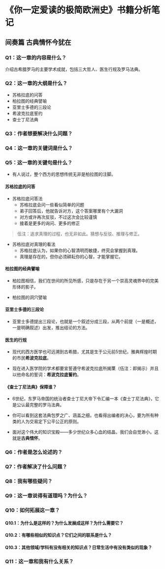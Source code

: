 # 《你一定爱读的极简欧洲史》书籍分析笔记

## 间奏篇 古典情怀今犹在

### Q1：这一章的内容是什么？

介绍古希腊罗马的主要学术成就，包括三大哲人、医生行规及罗马法典。

### Q2：这一章的大纲是什么？

- 苏格拉底的问答
- 柏拉图的经典譬喻
- 亚里士多德的三段论
- 希波克拉底誓约
- 查士丁尼法典

### Q3：作者想要解决什么问题？

### Q4：这一章的关键词是什么？

### Q5：这一章的关键句是什么？

- 有人说过，整个西方的思想传统无非是柏拉图的注脚。

#### 苏格拉底的问答

- 苏格拉底问答法
  - 苏格拉底会问一些看似简单的问题
  - 弟子回答后，他就告诉对方，这个答案哪里有个大漏洞
  - 对方或许再次反驳，不过这次会比较谨慎
  - 接着是更多的询问、更多的修正

> 伍注：追求真理的过程，也无非如此。猜想与反驳、推理与修正。

- 苏格拉底对真理的看法
  - 苏格拉底认为，如果你的心智清明而敏捷，终究会掌握到真理。
  - 真理是存在的，但你必须耕耘你的心智，才能掌握它。

#### 柏拉图的经典譬喻

- 柏拉图相信，我们在世间的所见所感，只是存在于另一个崇高灵魂界中的完美形体的影子。

- 柏拉图的洞穴譬喻

#### 亚里士多德的三段论

- 亚里士多德提出三段论，也就是一个叙述分成三段，从两个前提（一是概述，一是明确叙述）出发，推出结论的方法。

#### 医生的行规

- 现代的西方医学也可远溯到古希腊，尤其是生于公元前5世纪，雅典辉煌时期的市民**希波克拉底**。

- 现在进入医学院的学术都要宣誓遵守希波克拉底所揭橥（伍注：即揭示）并且以他命名的誓词：**希波克拉底誓约**。

#### 《查士丁尼法典》保障谁？

- 6世纪，东罗马帝国的统治者查士丁尼大帝下令汇编一本《查士丁尼法典》，它是公认最完整的罗马法典。

- 你可以看到这套法典包罗之广、涵盖之细，也看得出编者的决心，要为所有种类的人为交易定下公平公正的原则。

- 面对这个伟大的知识宝殿——多少世纪众多心血的结晶，我们会自觉渺小。这就是**古典情怀**。

### Q6：作者是怎么论述的？

### Q7：作者解决了什么问题？

### Q8：我有哪些疑问？

### Q9：这一章说得有道理吗？为什么？

### Q10：如何拓展这一章？

#### Q10.1：为什么是这样的？为什么发展成这样？为什么需要它？

#### Q10.2：有哪些相似的知识点？它们之间的联系是什么？

#### Q10.3：其他领域/学科有没有相关的知识点？日常生活中有没有类似的现象？

### Q11：这一章和我有什么关系？

